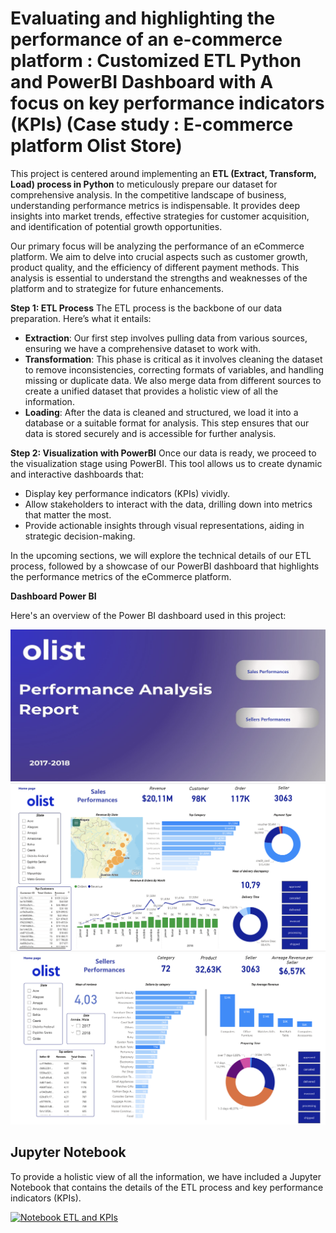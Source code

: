 # Evaluating and highlighting the performance of an e-commerce platform : Customized ETL Python and PowerBI Dashboard with A focus on key performance indicators (KPIs) (Case study : E-commerce platform Olist Store) 

This project is centered around implementing an **ETL (Extract, Transform, Load) process in Python** to meticulously prepare our dataset for comprehensive analysis. In the competitive landscape of business, understanding performance metrics is indispensable. It provides deep insights into market trends, effective strategies for customer acquisition, and identification of potential growth opportunities.

Our primary focus will be analyzing the performance of an eCommerce platform. We aim to delve into crucial aspects such as customer growth, product quality, and the efficiency of different payment methods. This analysis is essential to understand the strengths and weaknesses of the platform and to strategize for future enhancements.

**Step 1: ETL Process**
The ETL process is the backbone of our data preparation. Here’s what it entails:
- **Extraction**: Our first step involves pulling data from various sources, ensuring we have a comprehensive dataset to work with.
- **Transformation**: This phase is critical as it involves cleaning the dataset to remove inconsistencies, correcting formats of variables, and handling missing or duplicate data. We also merge data from different sources to create a unified dataset that provides a holistic view of all the information.
- **Loading**: After the data is cleaned and structured, we load it into a database or a suitable format for analysis. This step ensures that our data is stored securely and is accessible for further analysis.

**Step 2: Visualization with PowerBI**
Once our data is ready, we proceed to the visualization stage using PowerBI. This tool allows us to create dynamic and interactive dashboards that:
- Display key performance indicators (KPIs) vividly.
- Allow stakeholders to interact with the data, drilling down into metrics that matter the most.
- Provide actionable insights through visual representations, aiding in strategic decision-making.

In the upcoming sections, we will explore the technical details of our ETL process, followed by a showcase of our PowerBI dashboard that highlights the performance metrics of the eCommerce platform.


**Dashboard Power BI**

Here's an overview of the Power BI dashboard used in this project:

![Page d'accueil](Home%20page.png)
![Performances des ventes](Sales%20Performances.png)
![Performances des vendeurs](Sellers%20Performances.png)


## Jupyter Notebook

To provide a holistic view of all the information, we have included a Jupyter Notebook that contains the details of the ETL process and key performance indicators (KPIs).

[![Notebook ETL and KPIs](NoteBookETLpython_KPi's.ipynb)](NoteBookETLpython_KPi's.ipynb)
